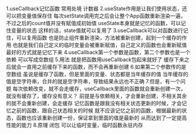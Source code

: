 1.useCallback记忆函数
    常用处境
        计数器
2.useState作用是让我们使用状态，还可以把变量值保存住
    每次setState调用完之后会让整个App函数重新渲染一遍，不过之后的count值并没有赋值成初始值
    useState本身就是记忆的函数，可以记住变量的状态
        这样的话，state值就可以复用了
3.useCallback可以对函数进行记住，可以复用函数
    也是防止组件重新渲染，方法被重新创建，起到一个缓存的作用
        也就是我们自己定义的临时变量会被重新赋值，自己定义的函数也会重新赋值
            最好的方式就是记忆下来
4.useCallback第一个参数是函数，第二个参数也是一个依赖
    可以写成空数组
5.用法
    就是把函数用useCallback包起来就好了
    缓存下来之后就会一直用之前缓存下来的函数，而不会再重新创建
6.如果第二个参数传的是空数组
    虽说是缓存了函数，但是里面的变量、状态都是当年缓存的值
        当年缓存的值是空字符串，合并的就是空字符串，导致结果永远也不正确
7.但是，有一个问题
    每次依赖改变，就不会走缓存，useCallback里面的函数就会重新创建一次，就没有缓存了，缓存没有意义？
        前提是与依赖相关，才会重新创建，不相关其余的就不会重新创建，会走缓存
        记忆函数是跟我没有相关状态更新的时候，才会记忆之前的函数，跟自己状态相关的时候
            就不应该记忆之前的函数，根据最新的状态，函数也应该重新创建一份，保证拿到里面的值是最新的
            从而达到了一定提高性能的能力
8.原理
    闭包
        可以让临时变量，临时函数永驻内存